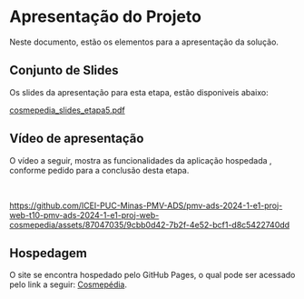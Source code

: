 # Apresentação do Projeto

Neste documento, estão os elementos para a apresentação da solução.

## Conjunto de Slides

Os slides da apresentação para esta etapa, estão disponiveis abaixo:

[cosmepedia_slides_etapa5.pdf](https://github.com/user-attachments/files/15938173/cosmepedia_slides_etapa5.pdf)


## Vídeo de apresentação

O vídeo a seguir, mostra as funcionalidades da aplicação hospedada , conforme pedido para a conclusão desta etapa.

<br>

https://github.com/ICEI-PUC-Minas-PMV-ADS/pmv-ads-2024-1-e1-proj-web-t10-pmv-ads-2024-1-e1-proj-web-cosmepedia/assets/87047035/9cbb0d42-7b2f-4e52-bcf1-d8c5422740dd




## Hospedagem

O site se encontra hospedado pelo GitHub Pages, o qual pode ser acessado pelo link a seguir: <a href = "https://icei-puc-minas-pmv-ads.github.io/pmv-ads-2024-1-e1-proj-web-t10-pmv-ads-2024-1-e1-proj-web-cosmepedia/codigo-fonte/index.html">Cosmepédia</a>.
